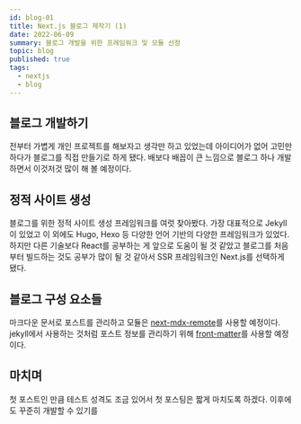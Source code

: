 ```yaml
---
id: blog-01
title: Next.js 블로그 제작기 (1)
date: 2022-06-09
summary: 블로그 개발을 위한 프레임워크 및 모듈 선정
topic: blog
published: true
tags:
  - nextjs
  - blog
---
```

## 블로그 개발하기
전부터 가볍게 개인 프로젝트를 해보자고 생각만 하고 있었는데 아이디어가 없어 고민만 하다가 블로그를 직접 만들기로 하게 됐다. 배보다 배꼽이 큰 느낌으로 블로그 하나 개발하면서 이것저것 많이 해 볼 예정이다.

## 정적 사이트 생성
블로그를 위한 정적 사이트 생성 프레임워크를 여럿 찾아봤다. 가장 대표적으로 Jekyll이 있었고 이 외에도 Hugo, Hexo 등 다양한 언어 기반의 다양한 프레임워크가 있었다. 하지만 다른 기술보다 React를 공부하는 게 앞으로 도움이 될 것 같았고 블로그를 처음부터 빌드하는 것도 공부가 많이 될 것 같아서 SSR 프레임워크인 Next.js를 선택하게 됐다.

## 블로그 구성 요소들
마크다운 문서로 포스트를 관리하고 모듈은 [next-mdx-remote](https://www.npmjs.com/package/next-mdx-remote)를 사용할 예정이다. jekyll에서 사용하는 것처럼 포스트 정보를 관리하기 위해 [front-matter](https://www.npmjs.com/package/front-matter)를 사용할 예정이다.

## 마치며
첫 포스트인 만큼 테스트 성격도 조금 있어서 첫 포스팅은 짧게 마치도록 하겠다. 이후에도 꾸준히 개발할 수 있기를
